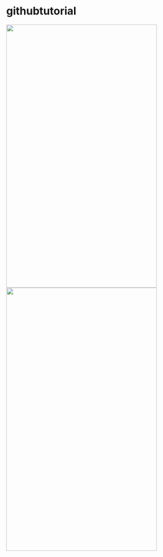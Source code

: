 # githubtutorial

<img src="https://user-images.githubusercontent.com/54366663/94993413-7b89aa00-05ae-11eb-8fdb-a12aa1e65885.jpeg" height="700" width="400">


<img src="https://user-images.githubusercontent.com/54366663/94993413-7b89aa00-05ae-11eb-8fdb-a12aa1e65885.jpeg" height="700" width="400" >

